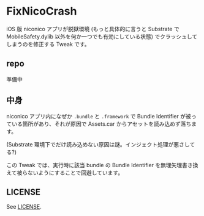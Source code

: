 # FixNicoCrash

iOS 版 niconico アプリが脱獄環境 (もっと具体的に言うと Substrate で MobileSafety.dylib 以外を何か一つでも有効にしている状態) でクラッシュしてしまうのを修正する Tweak です。

## repo

準備中

## 中身

niconico アプリ内になぜか `.bundle` と `.framework` で Bundle Identifier が被っている箇所があり、それが原因で Assets.car からアセットを読み込めず落ちます。

(Substrate 環境下でだけ読み込めない原因は謎。インジェクト処理が悪さしてる?)

この Tweak では、実行時に該当 bundle の Bundle Identifier を無理矢理書き換えて被らないようにすることで回避しています。

## LICENSE

See [LICENSE](LICENSE).
